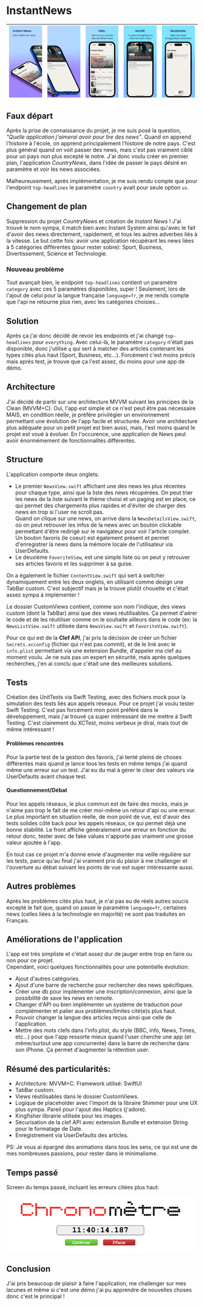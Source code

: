 # InstantNews
| ![Image1](1.png) | ![Image2](2.png) | ![Image3](3.png) | ![Image4](4.png) | ![Image5](5.png) |
|---|---|---|---|---|

## Faux départ
Après la prise de connaissance du projet, je me suis posé la question, *"Quelle application j'aimerai avoir pour lire des news"*. Quand on apprend l'histoire à l'école, on apprend principalement l'histoire de notre pays. C'est plus général quand on voit passer des news, mais c'est pas vraiment ciblé pour un pays non plus excepté le notre. J'ai donc voulu créer en premier plan, l'application *CountryNews*, dans l'idée de passer le pays désiré en paramètre et voir les news associées.

Malheureusement, après implémentation, je me suis rendu compte que pour l'endpoint `top-headlines` le paramètre `country` avait pour seule option `us`.

## Changement de plan
Suppression du projet *CountryNews* et création de *Instant News* ! J'ai trouvé le nom sympa, il match bien avec Instant System ainsi qu'avec le fait d'avoir des news directement, rapidement, et tous les autres adverbes liés à la vitesse.
Le but cette fois: avoir une application récupérant les news liées à 5 catégories différentes (pour rester sobre): Sport, Business, Divertissement, Science et Technologie.

### Nouveau problème
Tout avançait bien, le endpoint `top-headlines` contient un paramètre `category` avec ces 5 paramètres disponibles, super ! Seulement, lors de l'ajout de celui pour la langue française `language=fr`, je me rends compte que l'api ne retourne plus rien, avec les catégories choisies...

## Solution
Après ça j'ai donc décidé de revoir les endpoints et j'ai changé `top-headlines` pour `everything`. Avec celui-là, le paramètre `category` n'était pas disponible, donc j'utilise `q` qui sert à matcher des articles contenant les types cités plus haut (Sport, Business, etc...).
Forcément c'est moins précis mais après test, je trouve que ça l'est assez, du moins pour une app de démo.

## Architecture
J'ai décidé de partir sur une architecture MVVM suivant les principes de la Clean (MVVM+C). Oui, l'app est simple et ce n'est peut être pas nécessaire MAIS, en condition réelle, je préfère privilégier un environnement permettant une évolution de l'app facile et structurée. Avoir une architecture plus adéquate pour un petit projet est bien aussi, mais, l'est moins quand le projet est voué à évoluer. En l'occurence, une application de News peut avoir énormémement de fonctionnalités différentes.

## Structure
L'application comporte deux onglets:
- Le premier `NewsView.swift` affichant une des news les plus récentes pour chaque type, ainsi que la liste des news récupérées. On peut trier les news de la liste suivant le thème choisi et un paging est en place, ce qui permet des chargements plus rapides et d'éviter de charger des news en trop si l'user ne scroll pas.  
Quand on clique sur une news, on arrive dans la `NewsDetailsView.swift`, où on peut retrouver les infos de la news avec un bouton clickable permettant d'être redirigé sur le navigateur pour voir l'article complet.  
Un bouton favoris (le coeur) est également présent et permet d'enregistrer la news dans la mémoire locale de l'utilisateur via UserDefaults.
- Le deuxième `FavoriteView`, est une simple liste où on peut y retrouver ses articles favoris et les supprimer à sa guise.

On a également le fichier `ContentView.swift` qui sert à switcher dynamiquement entre les deux onglets, en utilisant comme design une TabBar custom. C'est subjectif mais je la trouve plutôt chouette et c'était assez sympa à implémenter !

Le dossier CustomViews contient, comme son nom l'indique, des views custom (dont la TabBar) ainsi que des views réutilisables. Ça permet d'aérer le code et de les réutiliser comme on le souhaite ailleurs dans le code (ex: la `NewsListView.swift` utilisée dans `NewsView.swift` et `FavoriteView.swift`).

Pour ce qui est de la **Clef API**, j'ai pris la décision de créer un fichier `Secrets.xcconfig` (fichier qui n'est pas commit), et de le link avec le `info.plist` permettant via une extension Bundle, d'appeler ma clef au moment voulu. Je ne suis pas un expert en sécurité, mais après quelques recherches, j'en ai conclu que c'était une des meilleures solutions.

## Tests
Création des UnitTests via Swift Testing, avec des fichiers mock pour la simulation des tests liés aux appels réseaux.
Pour ce projet j'ai voulu tester Swift Testing. C'est pas forcément mon point préféré dans le développement, mais j'ai trouvé ça super intéressant de me mettre à Swift Testing. C'est clairement du XCTest, moins verbeux je dirai, mais tout de même intéressant !  
#### Problèmes rencontrés
Pour la partie test de la gestion des favoris, j'ai tenté pleins de choses différentes mais quand je lance tous les tests en même temps j'ai quand même une erreur sur un test.
J'ai eu du mal à gérer le clear des valeurs via UserDefaults avant chaque test.

#### Questionnement/Débat
Pour les appels réseaux, le plus commun est de faire des mocks, mais je n'aime pas trop le fait de me créer moi-même un retour d'api ou une erreur.  
Le plus important en situation réelle, de mon point de vue, est d'avoir des tests solides côté back pour les appels réseaux, ce qui permet déjà une bonne stabilité. Le front affiche généralement une erreur en fonction du retour donc, tester avec de fake values n'apporte pas vraiment une grosse valeur ajoutée à l'app.

En tout cas ce projet m'a donné envie d'augmenter ma veille régulière sur les tests, parce qu'au final j'ai vraiment pris du plaisir à me challenger et l'ouverture au débat suivant les points de vue est super intéressante aussi.

## Autres problèmes
Après les problèmes cités plus haut, je n'ai pas eu de réels autres soucis excepté le fait que, quand on passe le paramètre `language=fr`, certaines news (celles liées à la technologie en majorité) ne sont pas traduites en Français.

## Améliorations de l'application
L'app est très simpliste et c'était assez dur de jauger entre trop en faire ou non pour ce projet.  
Cependant, voici quelques fonctionnalités pour une potentielle évolution:
- Ajout d'autres catégories.
- Ajout d'une barre de recherche pour rechercher des news spécifiques.
- Créer une db pour implémenter une inscription/connexion, ainsi que la possibilité de save les news en remote.
- Changer d'API ou bien implémenter un système de traduction pour complémenter et palier aux problèmes/limites cité(e)s plus haut.
- Pouvoir changer la langue des articles reçus ainsi que celle de l'application.
- Mettre des mots clefs dans l'info.plist, du style (BBC, info, News, Times, etc...) pour que l'app ressorte mieux quand l'user cherche une app (et même/surtout une app concurrente) dans la barre de recherche dans son iPhone. Ça permet d'augmenter la rétention user.

## Résumé des particularités:
- Architecture: MVVM+C. Framework utilisé: SwiftUI
- TabBar custom.
- Views réutilisables dans le dossier CustomViews.
- Logique de placeholder avec l'import de la libraire Shimmer pour une UX plus sympa. Pareil pour l'ajout des Haptics (j'adore).
- Kingfisher librairie utilisée pour les images.
- Sécurisation de la clef API avec extension Bundle et extension String pour le formatage de Date.
- Enregistrement via UserDefaults des articles.

PS: Je vous ai épargné des animations dans tous les sens, ce qui est une de mes nombreuses passions, pour rester dans le minimalisme.

## Temps passé
Screen du temps passé, incluant les erreurs citées plus haut:

![Image](chrono.png)

## Conclusion
J'ai pris beaucoup de plaisir à faire l'application, me challenger sur mes lacunes et même si c'est une démo j'ai pu apprendre de nouvelles choses donc c'est le principal !
